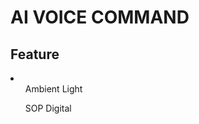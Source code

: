 <h1>
  AI VOICE COMMAND
</h1>
<h2>
  Feature
</h2>
<li>
  <ol>
    Ambient Light
  </ol>
  <ol>
    SOP Digital
  </ol>
</li>
